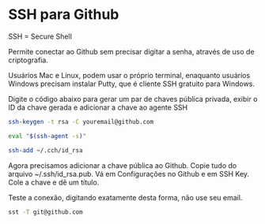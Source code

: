 SSH para Github
==================================

SSH = Secure Shell

Permite conectar ao Github sem precisar digitar a senha, através de uso de criptografia.

Usuários Mac e Linux, podem usar o próprio terminal, enaquanto usuários Windows precisam instalar Putty, que é cliente SSH gratuito para Windows.

Digite o código abaixo para gerar um par de chaves pública privada, exibir o ID da chave gerada e adicionar a chave ao agente SSH

```sh
ssh-keygen -t rsa -C youremail@github.com

eval "$(ssh-agent -s)"

ssh-add ~/.cch/id_rsa
```

Agora precisamos adicionar a chave pública ao Github. Copie tudo do arquivo ~/.ssh/id_rsa.pub. Vá em Configurações no Github e em SSH Key. Cole a chave e dê um título.

Teste a conexão, digitando exatamente desta forma, não use seu email.

```sh
sst -T git@github.com
```
